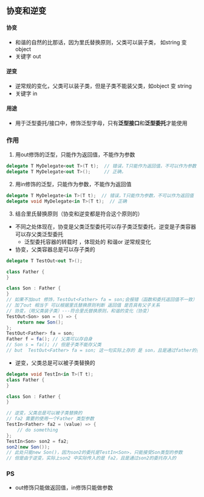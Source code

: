 ## 协变和逆变
#### 协变
- 和谐的自然的比那话，因为里氏替换原则，父类可以装子类， 如string 变 object 
- 关键字 out
#### 逆变
- 逆常规的变化，父类可以装子类，但是子类不能装父类，如object 变 string
- 关键字 in
#### 用途
- 用于泛型委托/接口中，修饰泛型字母，只有**泛型接口**和**泛型委托**才能使用
### 作用

1. 用out修饰的泛型，只能作为返回值，不能作为参数
```csharp
delegate T MyDelegate<out T>(T t);  // 错误，T只能作为返回值，不可以作为参数
delegate T MyDelegate<out T>();     // 正确，
```
2. 用in修饰的泛型，只能作为参数，不能作为返回值
```csharp
delegate T MyDelegate<in T>(T t);  // 错误，T只能作为参数，不可以作为返回值
delegate void MyDelegate<in T>(T t);  // 正确
```
3. 结合里氏替换原则（协变和逆变都是符合这个原则的）
- 不同之处体现在，协变是父类泛型委托可以存子类泛型委托，逆变是子类容器可以存父类泛型委托
  - 泛型委托容器的转载时 ，体现处的 和谐or 逆常规变化 
- 协变，父类容器总是可以存子类的
```csharp
delegate T TestOut<out T>();

class Father {
}

class Son : Father {
}
// 如果不加out 修饰，TestOut<Father> fa = son;会报错（函数和委托返回值不一致）
// 加了out 相当于 可以根据里氏替换原则判断 返回值 是否具有父子关系
// 协变，（用父类装子类）---符合里氏替换原则，和谐的变化（协变）
TestOut<Son> son = () => {
    return new Son();
};
TestOut<Father> fa = son;
Father f = fa(); // 父类可以存自身
// Son s = fa(); // 但是子类不能存父类
// but  TestOut<Father> fa = son; 这一句实际上存的 是 son，且是通过father的委托存入的
```
- 逆变，父类总是可以被子类替换的
```csharp
delegate void TestIn<in T>(T t);
class Father {
}

class Son : Father {
}

// 逆变，父类总是可以被子类替换的
// fa2 需要的使用一个Father 类型参数
TestIn<Father> fa2 = (value) => {
    // do something
};
TestIn<Son> son2 = fa2;
son2(new Son()); 
// 此处只能new Son()，因为son2的委托是TestIn<Son>，只能接受Son类型的参数
// 但是由于逆变，实际上son2 中实际传入的是 fa2，且是通过son2的委托存入的
```

### PS
-  out修饰只能做返回值，in修饰只能做参数